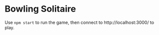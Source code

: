 # Bowling Solitaire

Use `npm start` to run the game, then connect to http://localhost:3000/ to play.
